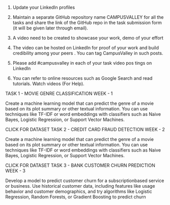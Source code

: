 1. Update your LinkedIn profiles

2. Maintain a separate GitHub repository name CAMPUSVALLEY for all the tasks and share the link of the GitHub repo in the task submission form (it will be given later through email).

3. A video need to be created to showcase your work, demo of your effort

4. The video can be hosted on LinkedIn for proof of your work and build credibility among your peers . You can tag CampusValley in such posts.

5. Please add #campusvalley in each of your task video pos tings on LinkedIn

6. You can refer to online resources such as Google Search and read tutorials. Watch videos (For Help).

TASK 1 - MOVIE GENRE CLASSIFICATION
WEEK - 1

Create a machine learning model that can predict the genre of a movie based on its plot summary or other textual information. You can use techniques like TF-IDF or word embeddings with classifiers such as Naive Bayes, Logistic Regression, or Support Vector Machines.

CLICK FOR DATASET
TASK 2 - CREDIT CARD FRAUD DETECTION
WEEK - 2

Create a machine learning model that can predict the genre of a movie based on its plot summary or other textual information. You can use techniques like TF-IDF or word embeddings with classifiers such as Naive Bayes, Logistic Regression, or Support Vector Machines.

CLICK FOR DATASET
TASK 3 - BANK CUSTOMER CHURN PREDICTION
WEEK - 3

Develop a model to predict customer churn for a subscriptionbased service or business. Use historical customer data, including features like usage behavior and customer demographics, and try algorithms like Logistic Regression, Random Forests, or Gradient Boosting to predict churn
